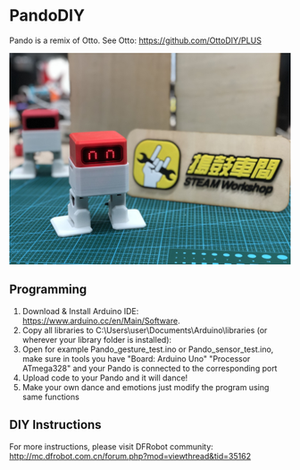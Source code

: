 # PandoDIY

Pando is a remix of Otto. See Otto: https://github.com/OttoDIY/PLUS

![pando](pando.jpg)

## Programming

1. Download & Install Arduino IDE: <https://www.arduino.cc/en/Main/Software>.
2. Copy all libraries to C:\Users\user\Documents\Arduino\libraries (or wherever your library folder is installed):
3. Open for example Pando_gesture_test.ino or Pando_sensor_test.ino, make sure in tools you have "Board: Arduino Uno" "Processor ATmega328" and your Pando is connected to the corresponding port
4. Upload code to your Pando and it will dance!
5. Make your own dance and emotions just modify the program using same functions

## DIY Instructions

For more instructions, please visit DFRobot community: http://mc.dfrobot.com.cn/forum.php?mod=viewthread&tid=35162

